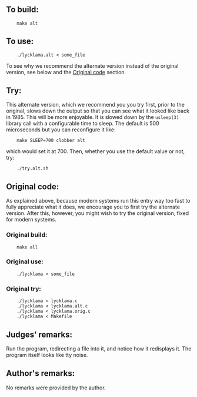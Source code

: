 ## To build:

```<!---sh-->
    make alt
```


## To use:

```<!---sh-->
    ./lycklama.alt < some_file
```

To see why we recommend the alternate version instead of the original version,
see below and the [Original code](#original-code) section.


## Try:

This alternate version, which we recommend you you try first, prior to the
original, slows down the output so that you can see what it looked like back in 1985.
This will be more enjoyable. It is slowed down by the `usleep(3)` library
call with a configurable time to sleep. The default is 500 microseconds but you can
reconfigure it like:


```<!---sh-->
    make SLEEP=700 clobber alt
```

which would set it at 700. Then, whether you use the default value or not, try:

```<!---sh-->
    ./try.alt.sh
```


## Original code:

As explained above, because modern systems run this entry way too fast to fully
appreciate what it does, we encourage you to first try the alternate version.
After this, however, you might wish to try the original version, fixed for
modern systems.


### Original build:

```<!---sh-->
    make all
```


### Original use:

```<!---sh-->
    ./lycklama < some_file
```


### Original try:

```<!---sh-->
    ./lycklama < lycklama.c
    ./lycklama < lycklama.alt.c
    ./lycklama < lycklama.orig.c
    ./lycklama < Makefile
```


## Judges' remarks:

Run the program, redirecting a file into it, and notice how it redisplays it.
The program itself looks like tty noise.


## Author's remarks:

No remarks were provided by the author.


<!--

    Copyright © 1984-2024 by Landon Curt Noll. All Rights Reserved.

    You are free to share and adapt this file under the terms of this license:

	Creative Commons Attribution-ShareAlike 4.0 International (CC BY-SA 4.0)

    For more information, see:

	https://creativecommons.org/licenses/by-sa/4.0/

-->
